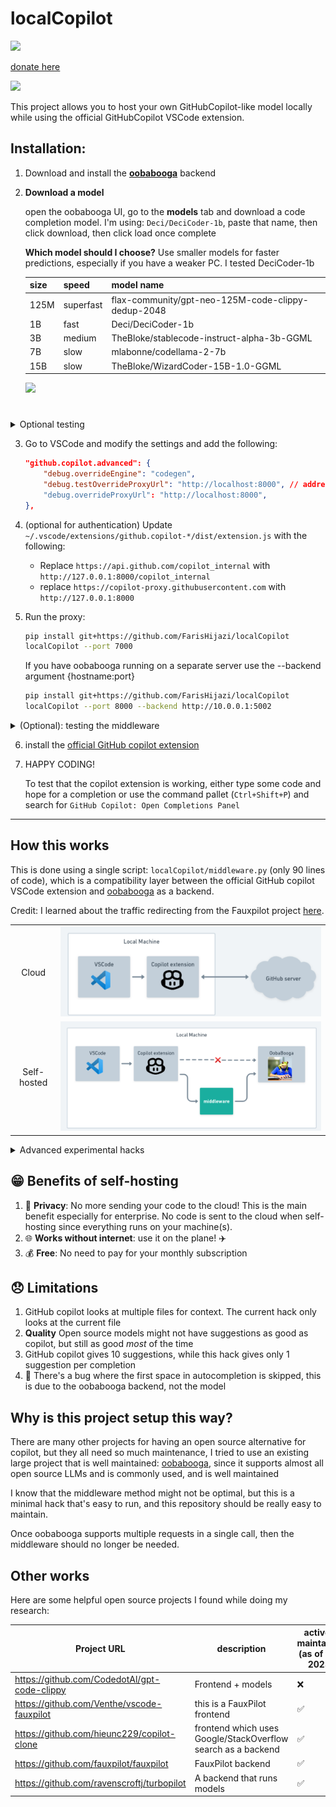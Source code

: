 # localCopilot

<a href="https://sahem.ksrelief.org/Pages/ProgramDetails/1ca8852b-9e6d-ee11-b83f-005056ac5498">
<img src="https://www.jewishvoiceforpeace.org/wp-content/uploads/2023/10/free-palestine-e1698086048530.jpeg" height="100px" position="center">
</a>

[donate here](https://sahem.ksrelief.org/Pages/ProgramDetails/1ca8852b-9e6d-ee11-b83f-005056ac5498)


![](https://user-images.githubusercontent.com/37570492/212965203-c9623e27-4fff-4961-a7f4-4d14625dd17c.gif)  
<!-- ([image source](https://marketplace.visualstudio.com/items?itemName=GitHub.copilot)) -->

This project allows you to host your own GitHubCopilot-like model locally while using the official GitHubCopilot VSCode extension.

## Installation:

1. Download and install the **[oobabooga](https://github.com/oobabooga/text-generation-webui#installation)** backend

2. **Download a model**

    open the oobabooga UI, go to the **models** tab and download a code completion model. I'm using: `Deci/DeciCoder-1b`, paste that name, then click download, then click load once complete

    **Which model should I choose?**
    Use smaller models for faster predictions, especially if you have a weaker PC.
    I tested DeciCoder-1b

    |size|speed|model name|
    |-|-|-|
    |125M|superfast|flax-community/gpt-neo-125M-code-clippy-dedup-2048|
    |1B|fast|Deci/DeciCoder-1b|
    |3B|medium|TheBloke/stablecode-instruct-alpha-3b-GGML|
    |7B|slow|mlabonne/codellama-2-7b|
    |15B|slow|TheBloke/WizardCoder-15B-1.0-GGML|

    ![](https://www.1552.cn/wp-content/uploads/2023/06/03a46779cf1ed51-17.gif)

# 
<details>
<summary>Optional testing</summary>

A. (optional) Test the backend using `curl`:

    ```sh
    curl -X 'POST'   'http://localhost:5000/v1/engines/codegen/completions'   -H 'accept: application/json'   -H 'Content-Type: application/json'   -d '{"prompt":"def hello_w","suffix":"","max_tokens":500,"temperature":0.4,"top_p":1,"n":10,"stop":["\ndef ","\nclass ","\nif ","\n\n#"],"logprobs":2,"stream":true}'
    ```

B. (optional) Test that the model is working by going to the "chat" tab and clicking "generate".
    ![](https://www.1552.cn/wp-content/uploads/2023/06/839f671a9313274-1.gif)

</details>

3. Go to VSCode and modify the settings and add the following:

    ```json
    "github.copilot.advanced": {
        "debug.overrideEngine": "codegen",
        "debug.testOverrideProxyUrl": "http://localhost:8000", // address:port of middleware
        "debug.overrideProxyUrl": "http://localhost:8000",
    },
    ```

4. (optional for authentication) Update `~/.vscode/extensions/github.copilot-*/dist/extension.js` with the following:
    - Replace `https://api.github.com/copilot_internal` with `http://127.0.0.1:8000/copilot_internal`
    - replace `https://copilot-proxy.githubusercontent.com` with `http://127.0.0.1:8000`

5. Run the proxy:

    ```sh
    pip install git+https://github.com/FarisHijazi/localCopilot
    localCopilot --port 7000
    ```


    If you have oobabooga running on a separate server use the --backend argument {hostname:port}
    ```sh
    pip install git+https://github.com/FarisHijazi/localCopilot
    localCopilot --port 8000 --backend http://10.0.0.1:5002
    ```

<details>
    <summary>(Optional): testing the middleware</summary>

```sh
curl -X 'POST'   'http://localhost:8000/v1/engines/codegen/completions'   -H 'accept: application/json'   -H 'Content-Type: application/json'   -d '{"prompt":"def hello_w","suffix":"","max_tokens":500,"temperature":0.4,"top_p":1,"n":2,"stop":["\ndef ","\nclass ","\nif ","\n\n#"],"logprobs":2,"stream":true}'
```

expected output

```sh
data: {"id": "conv-1692741316942825472", "object": "text_completion.chunk", "created": 1692741316, "model": "Deci_DeciCoder-1b", "choices": [{"index": 0, "finish_reason": "stop", "text": "", "logprobs": {"top_logprobs": [{"<|endoftext|>": -0.4215908944606781, "<fim_middle>": -1.2965909242630005, "\n": -3.0741329193115234}]}}], "usage": {"prompt_tokens": 4, "completion_tokens": 13, "total_tokens": 17}}

data: [DONE]
```

</details>

6. install the [official GitHub copilot extension](https://marketplace.visualstudio.com/items?itemName=GitHub.copilot)

7. HAPPY CODING!

    To test that the copilot extension is working, either type some code and hope for a completion
    or use the command pallet (`Ctrl+Shift+P`) and search for `GitHub Copilot: Open Completions Panel`

---

## How this works

This is done using a single script: `localCopilot/middleware.py` (only 90 lines of code), which is a compatibility layer between the official GitHub copilot VSCode extension and [oobabooga](https://github.com/oobabooga/text-generation-webui) as a backend.

Credit: I learned about the traffic redirecting from the Fauxpilot project [here](https://github.com/fauxpilot/fauxpilot/blob/main/documentation/client.md#copilot-plugin).

| | |
|:-------:|:-------:|
|Cloud| ![](./assets/github_copilot_official_diagram.png) |
|Self-hosted| ![](./assets/github_copilot_ooba_middleware_diagram.png)  |


<details>
  <summary>Advanced experimental hacks</summary>

The tokenizers used by Copilot are not the same, so you can overwrite them. However, I'm not sure how useful this actually is as I don't notice any change in performance

```sh
COPILOTPATH=$HOME/.vscode/extensions/github.copilot-1.105.353
MODELPATH=$HOME/Projects/oobabooga_linux/text-generation-webui/models/Deci_DeciCoder-1b

mv $COPILOTPATH/dist/resources $COPILOTPATH/dist/resources.backup
mkdir -p $COPILOTPATH/dist/resources/cushman001
mkdir -p $COPILOTPATH/dist/resources/cushman002

cp $MODELPATH/tokenizer.json $COPILOTPATH/dist/resources/cushman001/tokenizer_cushman001.json
cp $MODELPATH/merges.txt     $COPILOTPATH/dist/resources/cushman001/vocab_cushman001.bpe

cp $MODELPATH/tokenizer.json $COPILOTPATH/dist/resources/cushman002/tokenizer_cushman002.json
cp $MODELPATH/merges.txt     $COPILOTPATH/dist/resources/cushman002/vocab_cushman002.bpe

```

And to revert your changes, just uninstall and reinstall the extension.

OR:

```sh
rm -rf $COPILOTPATH/dist/resources
mv $COPILOTPATH/dist/resources.backup $COPILOTPATH/dist/resources
```

</details>

## 😁 Benefits of self-hosting

1. 🔏 **Privacy**: No more sending your code to the cloud! This is the main benefit especially for enterprise. No code is sent to the cloud when self-hosting since everything runs on your machine(s).
2. 🌐 **Works without internet**: use it on the plane! ✈️
3. 💰 **Free**: No need to pay for your monthly subscription


## 😞 Limitations

1. GitHub copilot looks at multiple files for context. The current hack only looks at the current file
2. **Quality** Open source models might not have suggestions as good as copilot, but still as good *most* of the time
3. GitHub copilot gives 10 suggestions, while this hack gives only 1 suggestion per completion
4. 🐛 There's a bug where the first space in autocompletion is skipped, this is due to the oobabooga backend, not the model


## Why is this project setup this way?

There are many other projects for having an open source alternative for copilot, but they all need so much maintenance, I tried to use an existing large project that is well maintained: [oobabooga](https://github.com/oobabooga/text-generation-webui), since it supports almost all open source LLMs and is commonly used, and is well maintained

I know that the middleware method might not be optimal, but this is a minimal hack that's easy to run, and this repository should be really easy to maintain.

Once oobabooga supports multiple requests in a single call, then the middleware should no longer be needed.


## Other works

Here are some helpful open source projects I found while doing my research:

|Project URL|description|actively maintained (as of Aug 2023)|
|-|-|-|
| https://github.com/CodedotAl/gpt-code-clippy | Frontend + models |❌|
| https://github.com/Venthe/vscode-fauxpilot | this is a FauxPilot frontend |✅|
| https://github.com/hieunc229/copilot-clone | frontend which uses Google/StackOverflow search as a backend |✅|
| https://github.com/fauxpilot/fauxpilot | FauxPilot backend |✅|
| https://github.com/ravenscroftj/turbopilot | A backend that runs models |✅|

